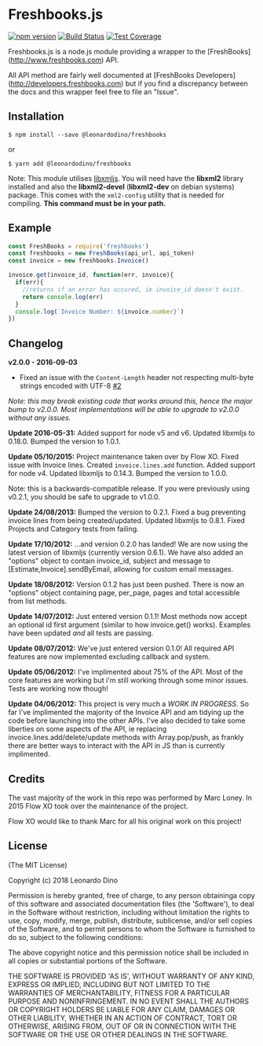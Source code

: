 # Freshbooks.js

[![npm version](https://badge.fury.io/js/%40leonardodino%2Ffreshbooks.svg)](https://www.npmjs.com/package/@leonardodino/freshbooks)
[![Build Status](https://travis-ci.org/leonardodino/freshbooks.js.svg?branch=master)](https://travis-ci.org/leonardodino/freshbooks.js)
[![Test Coverage](https://codecov.io/gh/leonardodino/freshbooks.js/branch/master/graph/badge.svg)](https://codecov.io/gh/leonardodino/freshbooks.js)

Freshbooks.js is a node.js module providing a wrapper to the [FreshBooks]
(http://www.freshbooks.com) API.

All API method are fairly well documented at [FreshBooks Developers]
(http://developers.freshbooks.com) but if you find a discrepancy between the
docs and this wrapper feel free to file an "Issue".

## Installation

```shell
$ npm install --save @leonardodino/freshbooks
```

or

```shell
$ yarn add @leonardodino/freshbooks
```

Note: This module utilises [libxmljs](https://github.com/polotek/libxmljs). You
will need have the **libxml2** library installed and also the **libxml2-devel**
(**libxml2-dev** on debian systems) package. This comes with the `xml2-config`
utility that is needed for compiling.  **This command must be in your path.**

## Example
```javascript
const FreshBooks = require('freshbooks')
const freshbooks = new FreshBooks(api_url, api_token)
const invoice = new freshbooks.Invoice()

invoice.get(invoice_id, function(err, invoice){
  if(err){
    //returns if an error has occured, ie invoice_id doesn't exist.
    return console.log(err)
  }
  console.log(`Invoice Number: ${invoice.number}`)
})
```
## Changelog

**v2.0.0 - 2016-09-03**

- Fixed an issue with the `Content-Length` header not respecting multi-byte strings encoded with UTF-8 [#2](/../../issues/2)

_Note: this may break existing code that works around this, hence the major bump to v2.0.0. Most implementations will be able to upgrade to v2.0.0 without any issues._

**Update 2016-05-31:** Added support for node v5 and v6. Updated libxmljs to 0.18.0. Bumped the version to 1.0.1.

**Update 05/10/2015:** Project maintenance taken over by Flow XO. Fixed issue with Invoice lines. Created `invoice.lines.add` function. Added support for node v4. Updated libxmljs to 0.14.3. Bumped the version to 1.0.0.

Note: this is a backwards-compatible release. If you were previously using v0.2.1, you should be safe to upgrade to v1.0.0.

**Update 24/08/2013:** Bumped the version to 0.2.1. Fixed a bug preventing invoice lines from being created/updated. Updated libxmljs to 0.8.1. Fixed Projects and Category tests from failing.

**Update 17/10/2012:** ...and version 0.2.0 has landed! We are now using the latest
version of libxmljs (currently version 0.6.1). We have also added an "options"
object to contain invoice_id, subject and message to
[Estimate,Invoice].sendByEmail, allowing for custom email messages.

**Update 18/08/2012:** Version 0.1.2 has just been pushed. There is now an "options"
object containing page, per_page, pages and total accessible from list methods.

**Update 14/07/2012:** Just entered version 0.1.1! Most methods now accept an optional
id first argument (similar to how invoice.get() works). Examples have been
updated *and* all tests are passing.

**Update 08/07/2012:** We've just entered version 0.1.0! All required API features are
now implemented excluding callback and system.

**Update 05/06/2012:** I've implimented about 75% of the API. Most of the core features
are working but i'm still working through some minor issues. Tests are working
now though!

**Update 04/06/2012:** This project is very much a *WORK IN PROGRESS*. So far I've
implimented the majority of the Invoice API and am tidying up the code before
launching into the other APIs. I've also decided
to take some liberties on some aspects of the API, ie replacing
invoice.lines.add/delete/update methods with Array.pop/push, as frankly there
are better ways to interact with the API in JS than is currently implimented.

## Credits

The vast majority of the work in this repo was performed by Marc Loney.
In 2015 Flow XO took over the maintenance of the project.

Flow XO would like to thank Marc for all his original work on this project!

## License

(The MIT License)

Copyright (c) 2018 Leonardo Dino

Permission is hereby granted, free of charge, to any person obtaininga copy of
this software and associated documentation files (the 'Software'), to deal in
the Software without restriction, including without limitation the rights to
use, copy, modify, merge, publish, distribute, sublicense, and/or sell copies of
the Software, and to permit persons to whom the Software is furnished to do so,
subject to the following conditions:

The above copyright notice and this permission notice shall be included in all
copies or substantial portions of the Software.

THE SOFTWARE IS PROVIDED 'AS IS', WITHOUT WARRANTY OF ANY KIND, EXPRESS OR
IMPLIED, INCLUDING BUT NOT LIMITED TO THE WARRANTIES OF MERCHANTABILITY, FITNESS
FOR A PARTICULAR PURPOSE AND NONINFRINGEMENT. IN NO EVENT SHALL THE AUTHORS OR
COPYRIGHT HOLDERS BE LIABLE FOR ANY CLAIM, DAMAGES OR OTHER LIABILITY, WHETHER
IN AN ACTION OF CONTRACT, TORT OR OTHERWISE, ARISING FROM, OUT OF OR IN
CONNECTION WITH THE SOFTWARE OR THE USE OR OTHER DEALINGS IN THE SOFTWARE.
